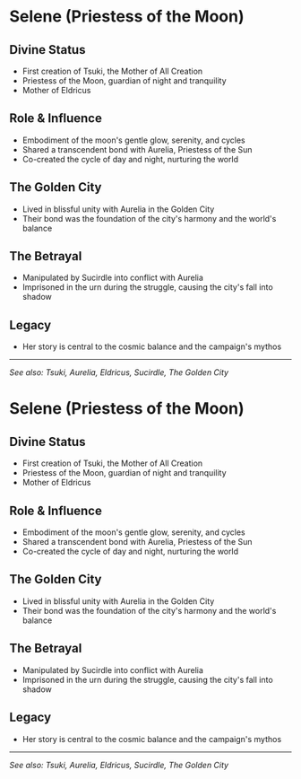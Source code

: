 # Selene (Priestess of the Moon)

## Divine Status
- First creation of Tsuki, the Mother of All Creation
- Priestess of the Moon, guardian of night and tranquility
- Mother of Eldricus

## Role & Influence
- Embodiment of the moon's gentle glow, serenity, and cycles
- Shared a transcendent bond with Aurelia, Priestess of the Sun
- Co-created the cycle of day and night, nurturing the world

## The Golden City
- Lived in blissful unity with Aurelia in the Golden City
- Their bond was the foundation of the city's harmony and the world's balance

## The Betrayal
- Manipulated by Sucirdle into conflict with Aurelia
- Imprisoned in the urn during the struggle, causing the city's fall into shadow

## Legacy
- Her story is central to the cosmic balance and the campaign's mythos

---
*See also: Tsuki, Aurelia, Eldricus, Sucirdle, The Golden City*
# Selene (Priestess of the Moon)

## Divine Status
- First creation of Tsuki, the Mother of All Creation
- Priestess of the Moon, guardian of night and tranquility
- Mother of Eldricus

## Role & Influence
- Embodiment of the moon's gentle glow, serenity, and cycles
- Shared a transcendent bond with Aurelia, Priestess of the Sun
- Co-created the cycle of day and night, nurturing the world

## The Golden City
- Lived in blissful unity with Aurelia in the Golden City
- Their bond was the foundation of the city's harmony and the world's balance

## The Betrayal
- Manipulated by Sucirdle into conflict with Aurelia
- Imprisoned in the urn during the struggle, causing the city's fall into shadow

## Legacy
- Her story is central to the cosmic balance and the campaign's mythos

---
*See also: Tsuki, Aurelia, Eldricus, Sucirdle, The Golden City*
